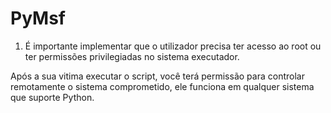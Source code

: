 # PyMsf
1. É importante implementar que  o  utilizador  precisa ter acesso ao root
ou ter permissões  privilegiadas no sistema executador.

Após a sua vitima executar o script, você terá permissão para controlar remotamente o sistema comprometido,
ele funciona em qualquer sistema que suporte Python.

